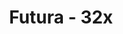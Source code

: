 ---
title: Futura - 32x
permalink: /article/compliance32xAddons/Futura

header-img: article/compliance32xAddons/Futura.png

long_text: 'The futuristic look of netherite armor and tools with visible enchants (max levels).<br>List of visible enchants:<ul><li>Sharpness</li><li>Fire Aspect</li><li>Efficency</li><li>Fortune</li><li>Silk Touch</li><li>Flame</li><li>Mending</li></ul><br><strong>Requires OptiFine Settings: Animated textures, Emissive texturse, Custom Item Textures (CIT)</strong>'

authors:
  - Neluś

download: 
  - 1.16: 
    - https://github.com/Compliance-Resource-Pack/Compliance-Addons/raw/master/32x/Futura/Futura%201.16.zip
---